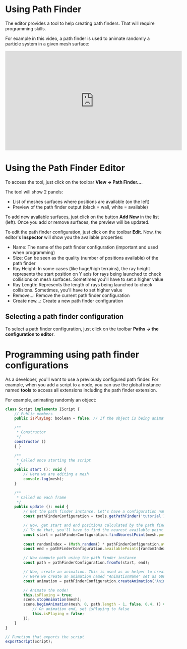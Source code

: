 # Using Path Finder
The editor provides a tool to help creating path finders. That will require programming skills.

For example in this video, a path finder is used to animate randomly a particle system in a given mesh surface:
<iframe width="560" height="315" src="https://www.youtube.com/embed/7HucXzBYC34" frameborder="0" allow="autoplay; encrypted-media" allowfullscreen></iframe>

# Using the Path Finder Editor
To access the tool, just click on the toolbar **View -> Path Finder...**.

The tool will show 2 panels:
* List of meshes surfaces where positions are available (on the left)
* Preview of the path finder output (black = wall, white = available)

To add new available surfaces, just click on the button **Add New** in the list (left). Once you add or remove surfaces, the preview will be updated.

To edit the path finder configuration, just click on the toolbar **Edit**. Now, the editor's **Inspector** will show you the available properties:
* Name: The name of the path finder configuration (important and used when programming)
* Size: Can be seen as the quality (number of positions available) of the path finder
* Ray Height: In some cases (like huge/high terrains), the ray height represents the start position on Y axis for rays being launched to check collisions on mesh surfaces. Sometimes you'll have to set a higher value
* Ray Length: Represents the length of rays being launched to check collisions. Sometimes, you'll have to set higher value
* Remove...: Remove the current path finder configuration
* Create new...: Create a new path finder configuration

## Selecting a path finder configuration
To select a path finder configuration, just click on the toolbar **Paths -> the configuration to editor**.

# Programming using path finder configurations
As a developer, you'll want to use a previously configured path finder. For example, when you add a script to a node, you can use the global instance named **tools** to access all extensions including the path finder extension.

For example, animating randomly an object:

```javascript
class Script implements IScript {
    // Public members
    public isPlaying: boolean = false; // If the object is being animated

    /**
     * Constructor
     */
    constructor ()
    { }

    /**
     * Called once starting the script
     */
    public start (): void {
        // Here we are editing a mesh
        console.log(mesh);
    }

    /**
     * Called on each frame
     */
    public update (): void {
        // Get the path finder instance. Let's have a configuration named "tutorial"
        const pathFinderConfiguration = tools.getPathFinder('tutorial');

        // Now, get start and end positions calculated by the path finder.
        // To do that, you'll have to find the nearest available point for the current node position
        const start = pathFinderConfiguration.findNearestPoint(mesh.position);
        
        const randomIndex = (Math.random() * pathFinderConfiguration.availablePoints.length) >> 0;
        const end = pathFinderConfiguration.availablePoints[randomIndex];

        // Now compute path using the path finder instance
        const path = pathFinderConfiguration.fromTo(start, end);

        // Now, create an animation. This is used as an helper to create easily a traval animation
        // Here we create an animation named "AnimationName" set as 60FPS
        const animation = pathFinderConfiguration.createAnimation('AnimationName', path, 60);

        // Animate the node!
        this.isPlaying = true;
        scene.stopAnimation(mesh);
        scene.beginAnimation(mesh, 0, path.length - 1, false, 0.4, () => {
            // On animation end, set isPlaying to false
            this.isPlaying = false;
        });
    }
}

// Function that exports the script
exportScript(Script);
```

